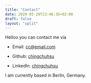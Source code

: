 ```yaml
---
title: "Contact"
date: 2020-05-20T23:46:35+02:00
draft: false
layout: "split"
---
```


Helloo you can contact me via

* Email: cc@email.com

* Github: [chingchuhsu](https://github.com/chingchuhsu)

* LinkedIn: [chingchuhsu](https://www.linkedin.com/in/ching-chu-hsu-609213174/)

I am currently based in Berlin, Germany.